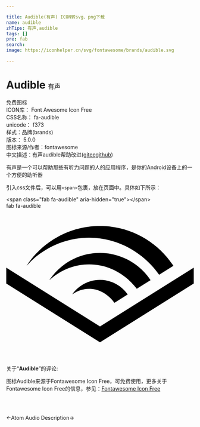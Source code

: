 ```yaml
---

title: Audible(有声) ICON转svg、png下载
name: audible
zhTips: 有声,audible
tags: []
pre: fab
search: 
image: https://iconhelper.cn/svg/fontawesome/brands/audible.svg

---
```


# Audible  <small style="font-size: 60%;font-weight: 100">有声</small>


<div class="detail-page">
<p>
<span><span class="badge-success badge">免费图标</span> </span>
<br/>
<span>
ICON库：
<span class="badge-secondary badge">Font Awesome Icon Free</span> 
</span>
<br/>
<span>
CSS名称：
<span class="badge-secondary badge">fa-audible</span> 
</span>
<br/>
<span>
unicode：
<span class="badge-secondary badge">f373</span> 
<copy-btn content='f373' btn-title=""></copy-btn>
<copy-btn :content='String.fromCodePoint(parseInt("f373", 16))' btn-title="复制U"></copy-btn>
</span><br/><span>样式：<span class="badge-light badge">品牌(brands)</span></span>
<br/>
<span>
版本：
<span class="badge-secondary badge">5.0.0</span> 
</span>
<br/>
<span>图标来源/作者：<span class="badge-light badge">fontawesome</span></span> 
<br/>
<span class="zh-detail">中文描述：<span class="badge-primary badge">有声</span><span class="badge-primary badge">audible</span><span class="help-link"><span>帮助改进</span>(<a href="https://gitee.com/liuwave/icon-helper/edit/master/json/fontawesome/brands/audible.json" target="_blank" rel="noopener noreferrer">gitee</a><a href="https://github.com/liuwave/icon-helper/edit/master/json/fontawesome/brands/audible.json" target="_blank" rel="noopener noreferrer">github</a></span>)</span><br/>
</p>
</div><div class="description description alert alert-light">有声是一个可以帮助那些有听力问题的人的应用程序，是你的Android设备上的一个方便的助听器</div>
<div class="alert alert-dark">
  <i class="fab fa-audible fa-xs"></i>
  <i class="fab fa-audible fa-sm"></i>
  <i class="fab fa-audible fa-lg"></i>
  <i class="fab fa-audible fa-2x"></i>
  <i class="fab fa-audible fa-3x"></i>
  <i class="fab fa-audible fa-5x"></i>
  <i class="fab fa-audible fa-7x"></i>
</div>
<div>
  <p>引入css文件后，可以用<code>&lt;span&gt;</code>包裹，放在页面中。具体如下所示：    
  </p>
  <div class="alert alert-primary" style="font-size: 14px">
    &lt;span class="fab fa-audible" aria-hidden="true"&gt;&lt;/span&gt;
    <copy-btn content='<span class="fab fa-audible" aria-hidden="true"></span>'></copy-btn>
  </div>
  <div class="alert alert-secondary">
    <i class="fab fa-audible"
    style="font-size: 24px"
    aria-hidden="true"></i> fab fa-audible
    <copy-btn content="fab fa-audible" btn-title="复制图标名称"></copy-btn>
  </div>
</div>
<div id="svg" class="svg-wrap">
<svg xmlns="http://www.w3.org/2000/svg" viewBox="0 0 640 512"><path d="M640 199.9v54l-320 200L0 254v-54l320 200 320-200.1zm-194.5 72l47.1-29.4c-37.2-55.8-100.7-92.6-172.7-92.6-72 0-135.5 36.7-172.6 92.4h.3c2.5-2.3 5.1-4.5 7.7-6.7 89.7-74.4 219.4-58.1 290.2 36.3zm-220.1 18.8c16.9-11.9 36.5-18.7 57.4-18.7 34.4 0 65.2 18.4 86.4 47.6l45.4-28.4c-20.9-29.9-55.6-49.5-94.8-49.5-38.9 0-73.4 19.4-94.4 49zM103.6 161.1c131.8-104.3 318.2-76.4 417.5 62.1l.7 1 48.8-30.4C517.1 112.1 424.8 58.1 319.9 58.1c-103.5 0-196.6 53.5-250.5 135.6 9.9-10.5 22.7-23.5 34.2-32.6zm467 32.7z"/></svg>
</div>
<detail full-name='fa-audible'></detail>
<div class="icon-detail__container">
<p>关于“<b>Audible</b>”的评论:</p>
</div>
<Vssue title="关于“Audible”的评论" />    
<div><p>图标Audible来源于Fontawesome Icon Free，可免费使用，更多关于  Fontawesome Icon Free的信息，参见：<a target="_blank" href="https://iconhelper.cn/fontawesome.html">Fontawesome Icon Free</a>
</p></div>

<div style="padding:2rem 0 " class="page-nav"><p class="inner"><span class="prev">←<router-link to="/icon/solid/atom.html">Atom</router-link></span> <span class="next"><router-link to="/icon/solid/audio-description.html">Audio Description</router-link>→</span></p></div>
